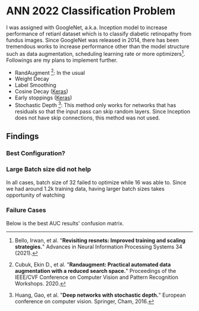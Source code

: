 # ANN 2022 Classification Problem

I was assigned with GoogleNet, a.k.a. Inception model to increase performance of retianl dataset which is to classify diabetic retinopathy from fundus images.
Since GoogleNet was released in 2014, there has been tremendous works to increase performance other than the model structure such as data augmentation, scheduling learning rate or more optimizers[^1]. Followings are my plans to implement further.

+ RandAugment [^2]: In the usual 
+ Weight Decay 
+ Label Smoothing
+ Cosine Decay ([Keras](https://www.tensorflow.org/api_docs/python/tf/keras/optimizers/schedules/CosineDecay))
+ Early stoppings ([Keras](https://keras.io/api/callbacks/early_stopping/))
+ Stochastic Depth [^4]: This method only works for networks that has residuals so that the input pass can skip random layers. Since Inception does not have skip connections, this method was not used.
## Findings

### Best Configuration?


### Large Batch size did not help

In all cases, batch size of 32 failed to optimize while 16 was able to. Since we had around 1.2k training data, having larger batch sizes takes opportunity of watching 

### Failure Cases

Below is the best AUC results' confusion matrix.


[^1]: Bello, Irwan, et al. "**Revisiting resnets: Improved training and scaling strategies.**" Advances in Neural Information Processing Systems 34 (2021).
[^2]: Cubuk, Ekin D., et al. "**Randaugment: Practical automated data augmentation with a reduced search space.**" Proceedings of the IEEE/CVF Conference on Computer Vision and Pattern Recognition Workshops. 2020.
[^4]: Huang, Gao, et al. "**Deep networks with stochastic depth.**" European conference on computer vision. Springer, Cham, 2016.
